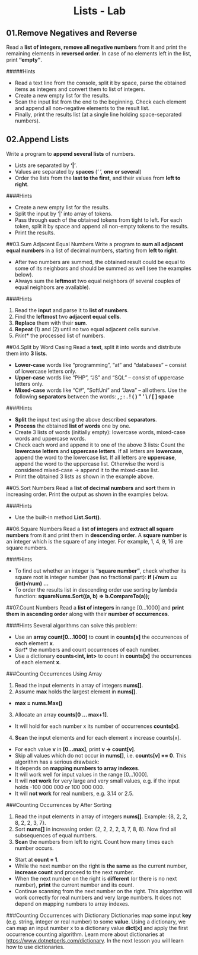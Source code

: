 # <p align="center"> Lists - Lab <p>

## 01.Remove Negatives and Reverse
Read a **list of integers, remove all negative numbers** from it and print the remaining elements in **reversed order**. In case of no elements left in the list, print **“empty”**.

#####Hints

- Read a text line from the console, split it by space, parse the obtained items as integers and convert them to list of integers.
- Create a new empty list for the results.
- Scan the input list from the end to the beginning. Check each element and append all non-negative elements to the result list.
- Finally, print the results list (at a single line holding space-separated numbers).


## 02.Append Lists
Write a program to **append several lists** of numbers.
- Lists are separated by **‘|’**.
- Values are separated by **spaces** (‘ ’, **one or several**)
- Order the lists from the **last to the first**, and their values from **left to right**.

####Hints

- Create a new empty list for the results.
- Split the input by ‘|’ into array of tokens.
- Pass through each of the obtained tokens from tight to left.
For each token, split it by space and append all non-empty tokens to the results.
- Print the results.

##03.Sum Adjacent Equal Numbers
Write a program to **sum all adjacent equal numbers** in a list of decimal numbers, starting from **left to right**.
- After two numbers are summed, the obtained result could be equal to some of its neighbors and should be summed as well (see the examples below).
- Always sum the **leftmost** two equal neighbors (if several couples of equal neighbors are available).

####Hints

1.	Read the **input** and parse it to **list of numbers**.
2.	Find the **leftmost** two **adjacent equal cells**.
3.	**Replace** them with their **sum**.
4.	**Repeat** (1) and (2) until no two equal adjacent cells survive.
5.	*Print** the processed list of numbers.

##04.Split by Word Casing
Read a **text**, split it into words and distribute them into **3 lists**.
- **Lower-case** words like “programming”, “at” and “databases” – consist of lowercase letters only.
- **Upper-case** words like “PHP”, “JS” and “SQL” – consist of uppercase letters only.
- **Mixed-case** words like “C#”, “SoftUni” and “Java” – all others.
Use the following **separators** between the words: **, ; : . ! ( ) " ' \ / [ ] space**

####Hints

- **Split** the input text using the above described **separators**.
- **Process** the obtained **list of words** one by one.
- Create 3 lists of words (initially empty): lowercase words, mixed-case words and uppercase words.
- Check each word and append it to one of the above 3 lists:
Count the **lowercase letters** and **uppercase letters**.
If all letters are **lowercase**, append the word to the lowercase list.
If all letters are **uppercase**, append the word to the uppercase list.
Otherwise the word is considered mixed-case -> append it to the mixed-case list.
- Print the obtained 3 lists as shown in the example above.


##05.Sort Numbers
Read a **list of decimal numbers** and **sort** them in increasing order. Print the output as shown in the examples below.

####Hints
- Use the built-in method **List<T>.Sort()**.

##06.Square Numbers
Read a **list of integers** and **extract all square numbers** from it and print them in **descending order**. A **square number** is an integer which is the square of any integer. For example, 1, 4, 9, 16 are square numbers.

####Hints

- To find out whether an integer is **“square number”**, check whether its square root is integer number (has no fractional part):
**if (√num == (int)√num) …**
- To order the results list in descending order use sorting by lambda function:
**squareNums.Sort((a, b) => b.CompareTo(a));**

##07.Count Numbers
Read a **list of integers** in range [0…1000] and **print them in ascending order** along with their **number of occurrences**.

####Hints
Several algorithms can solve this problem:
- Use an **array count[0…1000]** to count in **counts[x]** the occurrences of each element **x**.
- *Sort** the numbers and count occurrences of each number.
- Use a dictionary **counts<int, int>** to count in **counts[x]** the occurrences of each element **x**.

###Counting Occurrences Using Array
1.	Read the input elements in array of integers **nums[]**.
2.	Assume **max** holds the largest element in **nums[]**.
- **max = nums.Max()**
3.	Allocate an array **counts[0 … max+1]**.
- It will hold for each number x its number of occurrences **counts[x]**.
4.	**Scan** the input elements and for each element x increase counts[x].
- For each value **v** in **[0…max]**, print **v -> count[v]**.
- Skip all values which do not occur in **nums[]**, i.e. **counts[v] == 0**.
This algorithm has a serious drawback:
- It depends on **mapping numbers to array indexes**.
- It will work well for input values in the range [0…1000].
- It will **not work** for very large and very small values, e.g. if the input holds -100 000 000 or 100 000 000.
- It will **not work** for real numbers, e.g. 3.14 or 2.5.

###Counting Occurrences by After Sorting
1.	Read the input elements in array of integers **nums[]**. Example: {8, 2, 2, 8, 2, 2, 3, 7}.
2.	Sort **nums[]** in increasing order: {2, 2, 2, 2, 3, 7, 8, 8}. Now find all subsequences of equal numbers.
3.	**Scan** the numbers from left to right. Count how many times each number occurs.
- Start at **count = 1**.
- While the next number on the right is **the same** as the current number, **increase count** and proceed to the next number.
- When the next number on the right is **different** (or there is no next number), **print** the current number and its count.
- Continue scanning from the next number on the right.
This algorithm will work correctly for real numbers and very large numbers. It does not depend on mapping numbers to array indexes.

###Counting Occurrences with Dictionary
Dictionaries map some input **key** (e.g. string, integer or real number) to some **value**. Using a dictionary, we can map an input number x to a dictionary value **dict[x]** and apply the first occurrence counting algorithm. Learn more about dictionaries at https://www.dotnetperls.com/dictionary. In the next lesson you will learn how to use dictionaries.
